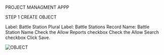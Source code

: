 PROJECT MANAGMENT APPP

STEP 1
CREATE OBJECT

Label: Battle Station
Plural Label: Battle Stations
Record Name: Battle Station Name
Check the Allow Reports checkbox
Check the Allow Search checkbox
Click Save.

![OBJECT](https://user-images.githubusercontent.com/63440215/140630249-3d31cf45-6a7e-414d-8edd-cfd0547e0606.PNG)







